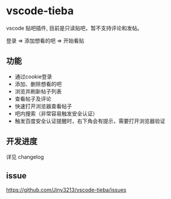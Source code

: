 # vscode-tieba
vscode 贴吧插件, 目前是只读贴吧，暂不支持评论和发帖。

登录 => 添加想看的吧 => 开始看贴

## 功能

- 通过cookie登录
- 添加、删除想看的吧
- 浏览并刷新帖子列表
- 查看帖子及评论
- 快速打开浏览器查看帖子
- 吧内搜索（非常容易触发安全认证）
- 触发百度安全认证提醒时，右下角会有提示，需要打开浏览器验证

## 开发进度

详见 changelog

## issue

https://github.com/Jiny3213/vscode-tieba/issues
